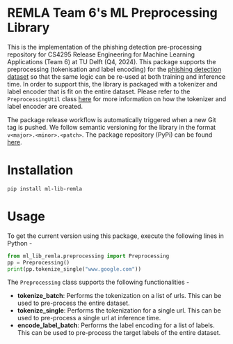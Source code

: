 # REMLA Team 6's ML Preprocessing Library
This is the implementation of the phishing detection pre-processing repository for CS4295 Release Engineering for Machine Learning Applications (Team 6) at TU Delft (Q4, 2024). 
This package supports the preprocessing (tokenisation and label encoding) for the [phishing detection dataset](https://www.kaggle.com/code/luiscruz/phishing-detection-cnn/input?scriptVersionId=173138322) so that the same logic can be re-used at both training and inference time. In order to support this, the library is packaged with a tokenizer and label encoder that is fit on the entire dataset. Please refer to the `PreprocessingUtil` class [here](/ml_lib_remla/preprocessing.py) for more information on how the tokenizer and label encoder are created.

The package release workflow is automatically triggered when a new Git tag is pushed. We follow semantic versioning for the library in the format `v<major>.<minor>.<patch>`.
The package repository (PyPi) can be found [here](https://pypi.org/project/ml-lib-remla/).


# Installation
```console
pip install ml-lib-remla
```

# Usage
To get the current version using this package, execute the following lines in Python -
```python 
from ml_lib_remla.preprocessing import Preprocessing
pp = Preprocessing()
print(pp.tokenize_single("www.google.com"))
```

The `Preprocessing` class supports the following functionalities -
- **tokenize_batch**: Performs the tokenization on a list of urls. This can be used to pre-process the entire dataset.
- **tokenize_single**: Performs the tokenization for a single url. This can be used to pre-process a single url at inference time.
- **encode_label_batch**: Performs the label encoding for a list of labels. This can be used to pre-process the target labels of the entire dataset.